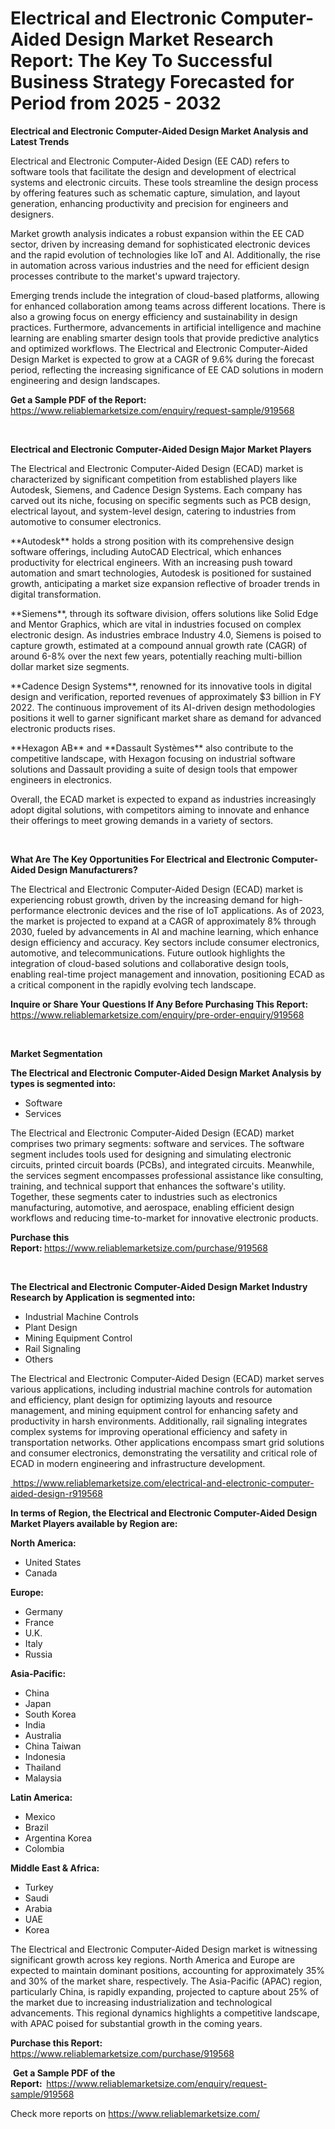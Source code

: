 <p><h1>Electrical and Electronic Computer-Aided Design Market Research Report: The Key To Successful Business Strategy Forecasted for Period from 2025 - 2032</h1></p><p><strong>Electrical and Electronic Computer-Aided Design Market Analysis and Latest Trends</strong></p>
<p><p>Electrical and Electronic Computer-Aided Design (EE CAD) refers to software tools that facilitate the design and development of electrical systems and electronic circuits. These tools streamline the design process by offering features such as schematic capture, simulation, and layout generation, enhancing productivity and precision for engineers and designers. </p><p>Market growth analysis indicates a robust expansion within the EE CAD sector, driven by increasing demand for sophisticated electronic devices and the rapid evolution of technologies like IoT and AI. Additionally, the rise in automation across various industries and the need for efficient design processes contribute to the market's upward trajectory. </p><p>Emerging trends include the integration of cloud-based platforms, allowing for enhanced collaboration among teams across different locations. There is also a growing focus on energy efficiency and sustainability in design practices. Furthermore, advancements in artificial intelligence and machine learning are enabling smarter design tools that provide predictive analytics and optimized workflows. The Electrical and Electronic Computer-Aided Design Market is expected to grow at a CAGR of 9.6% during the forecast period, reflecting the increasing significance of EE CAD solutions in modern engineering and design landscapes.</p></p>
<p><strong>Get a Sample PDF of the Report:&nbsp;</strong> <a href="https://www.reliablemarketsize.com/enquiry/request-sample/919568?utm_campaign=1999&utm_medium=2&utm_source=Github&utm_content=ia&utm_term=11032025&utm_id=electrical-and-electronic-computer-aided-design">https://www.reliablemarketsize.com/enquiry/request-sample/919568</a></p>
<p>&nbsp;</p>
<p><strong>Electrical and Electronic Computer-Aided Design Major Market Players</strong></p>
<p><p>The Electrical and Electronic Computer-Aided Design (ECAD) market is characterized by significant competition from established players like Autodesk, Siemens, and Cadence Design Systems. Each company has carved out its niche, focusing on specific segments such as PCB design, electrical layout, and system-level design, catering to industries from automotive to consumer electronics.</p><p>**Autodesk** holds a strong position with its comprehensive design software offerings, including AutoCAD Electrical, which enhances productivity for electrical engineers. With an increasing push toward automation and smart technologies, Autodesk is positioned for sustained growth, anticipating a market size expansion reflective of broader trends in digital transformation.</p><p>**Siemens**, through its software division, offers solutions like Solid Edge and Mentor Graphics, which are vital in industries focused on complex electronic design. As industries embrace Industry 4.0, Siemens is poised to capture growth, estimated at a compound annual growth rate (CAGR) of around 6-8% over the next few years, potentially reaching multi-billion dollar market size segments.</p><p>**Cadence Design Systems**, renowned for its innovative tools in digital design and verification, reported revenues of approximately $3 billion in FY 2022. The continuous improvement of its AI-driven design methodologies positions it well to garner significant market share as demand for advanced electronic products rises.</p><p>**Hexagon AB** and **Dassault Systèmes** also contribute to the competitive landscape, with Hexagon focusing on industrial software solutions and Dassault providing a suite of design tools that empower engineers in electronics.</p><p>Overall, the ECAD market is expected to expand as industries increasingly adopt digital solutions, with competitors aiming to innovate and enhance their offerings to meet growing demands in a variety of sectors.</p></p>
<p>&nbsp;</p>
<p><strong>What Are The Key Opportunities For Electrical and Electronic Computer-Aided Design Manufacturers?</strong></p>
<p><p>The Electrical and Electronic Computer-Aided Design (ECAD) market is experiencing robust growth, driven by the increasing demand for high-performance electronic devices and the rise of IoT applications. As of 2023, the market is projected to expand at a CAGR of approximately 8% through 2030, fueled by advancements in AI and machine learning, which enhance design efficiency and accuracy. Key sectors include consumer electronics, automotive, and telecommunications. Future outlook highlights the integration of cloud-based solutions and collaborative design tools, enabling real-time project management and innovation, positioning ECAD as a critical component in the rapidly evolving tech landscape.</p></p>
<p><strong>Inquire or Share Your Questions If Any Before Purchasing This Report:</strong> <a href="https://www.reliablemarketsize.com/enquiry/pre-order-enquiry/919568?utm_campaign=1999&utm_medium=2&utm_source=Github&utm_content=ia&utm_term=11032025&utm_id=electrical-and-electronic-computer-aided-design">https://www.reliablemarketsize.com/enquiry/pre-order-enquiry/919568</a></p>
<p>&nbsp;</p>
<p><strong>Market Segmentation</strong></p>
<p><strong>The Electrical and Electronic Computer-Aided Design Market Analysis by types is segmented into:</strong></p>
<p><ul><li>Software</li><li>Services</li></ul></p>
<p><p>The Electrical and Electronic Computer-Aided Design (ECAD) market comprises two primary segments: software and services. The software segment includes tools used for designing and simulating electronic circuits, printed circuit boards (PCBs), and integrated circuits. Meanwhile, the services segment encompasses professional assistance like consulting, training, and technical support that enhances the software's utility. Together, these segments cater to industries such as electronics manufacturing, automotive, and aerospace, enabling efficient design workflows and reducing time-to-market for innovative electronic products.</p></p>
<p><strong>Purchase this Report:&nbsp;</strong><a href="https://www.reliablemarketsize.com/purchase/919568?utm_campaign=1999&utm_medium=2&utm_source=Github&utm_content=ia&utm_term=11032025&utm_id=electrical-and-electronic-computer-aided-design">https://www.reliablemarketsize.com/purchase/919568</a></p>
<p>&nbsp;</p>
<p><strong>The Electrical and Electronic Computer-Aided Design Market Industry Research by Application is segmented into:</strong></p>
<p><ul><li>Industrial Machine Controls</li><li>Plant Design</li><li>Mining Equipment Control</li><li>Rail Signaling</li><li>Others</li></ul></p>
<p><p>The Electrical and Electronic Computer-Aided Design (ECAD) market serves various applications, including industrial machine controls for automation and efficiency, plant design for optimizing layouts and resource management, and mining equipment control for enhancing safety and productivity in harsh environments. Additionally, rail signaling integrates complex systems for improving operational efficiency and safety in transportation networks. Other applications encompass smart grid solutions and consumer electronics, demonstrating the versatility and critical role of ECAD in modern engineering and infrastructure development.</p></p>
<p><a href="https://www.reliablemarketsize.com/electrical-and-electronic-computer-aided-design-r919568?utm_campaign=1999&utm_medium=2&utm_source=Github&utm_content=ia&utm_term=11032025&utm_id=electrical-and-electronic-computer-aided-design">&nbsp;https://www.reliablemarketsize.com/electrical-and-electronic-computer-aided-design-r919568</a></p>
<p><strong>In terms of Region, the Electrical and Electronic Computer-Aided Design Market Players available by Region are:</strong></p>
<p>
    <p> <strong> North America: </strong>
        <ul>
            <li>United States</li>
            <li>Canada</li>
        </ul>
        </p> 
    <p> <strong> Europe: </strong>
        <ul>
            <li>Germany</li>
            <li>France</li>
            <li>U.K.</li>
            <li>Italy</li>
            <li>Russia</li>
        </ul>
        </p> 
    <p> <strong> Asia-Pacific: </strong>
        <ul>
            <li>China</li>
            <li>Japan</li>
            <li>South Korea</li>
            <li>India</li>
            <li>Australia</li>
            <li>China Taiwan</li>
            <li>Indonesia</li>
            <li>Thailand</li>
            <li>Malaysia</li>
        </ul>
        </p> 
    <p> <strong> Latin America: </strong>
        <ul>
            <li>Mexico</li>
            <li>Brazil</li>
            <li>Argentina Korea</li>
            <li>Colombia</li>
        </ul>
        </p> 
    <p> <strong> Middle East & Africa: </strong>
        <ul>
            <li>Turkey</li>
            <li>Saudi</li>
            <li>Arabia</li>
            <li>UAE</li>
            <li>Korea</li>
        </ul>
    </p>
    </p>
<p><p>The Electrical and Electronic Computer-Aided Design market is witnessing significant growth across key regions. North America and Europe are expected to maintain dominant positions, accounting for approximately 35% and 30% of the market share, respectively. The Asia-Pacific (APAC) region, particularly China, is rapidly expanding, projected to capture about 25% of the market due to increasing industrialization and technological advancements. This regional dynamics highlights a competitive landscape, with APAC poised for substantial growth in the coming years.</p></p>
<p><strong>Purchase this Report: </strong><a href="https://www.reliablemarketsize.com/purchase/919568?utm_campaign=1999&utm_medium=2&utm_source=Github&utm_content=ia&utm_term=11032025&utm_id=electrical-and-electronic-computer-aided-design">https://www.reliablemarketsize.com/purchase/919568</a></p>
<p>&nbsp;<strong>Get a Sample PDF of the Report:&nbsp;&nbsp;</strong><a href="https://www.reliablemarketsize.com/enquiry/request-sample/919568?utm_campaign=1999&utm_medium=2&utm_source=Github&utm_content=ia&utm_term=11032025&utm_id=electrical-and-electronic-computer-aided-design">https://www.reliablemarketsize.com/enquiry/request-sample/919568</a></p>
<p><strong></strong></p>
<p>Check more reports on <a href="https://www.reliablemarketsize.com/?utm_campaign=1999&utm_medium=2&utm_source=Github&utm_content=ia&utm_term=11032025&utm_id=electrical-and-electronic-computer-aided-design">https://www.reliablemarketsize.com/</a></p>
